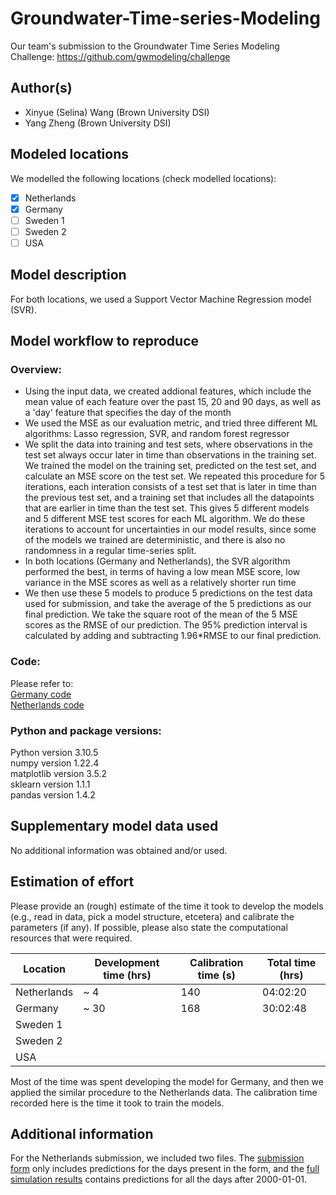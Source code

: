 # Groundwater-Time-series-Modeling
Our team's submission to the Groundwater Time Series Modeling Challenge: https://github.com/gwmodeling/challenge

## Author(s)

- Xinyue (Selina) Wang (Brown University DSI)
- Yang Zheng (Brown University DSI)

## Modeled locations

We modelled the following locations (check modelled locations):

- [x] Netherlands
- [x] Germany
- [ ] Sweden 1
- [ ] Sweden 2
- [ ] USA

## Model description


For both locations, we used a Support Vector Machine Regression model (SVR).



## Model workflow to reproduce

### Overview:
- Using the input data, we created addional features, which include the mean value of each feature over the past 15, 20 and 90 days, as well as a 'day' feature that specifies the day of the month
- We used the MSE as our evaluation metric, and tried three different ML algorithms: Lasso regression, SVR, and random forest regressor
- We split the data into training and test sets, where observations in the test set always occur later in time than observations in the training set. We trained the model on the training set, predicted on the test set, and calculate an MSE score on the test set. We repeated this procedure for 5 iterations, each interation consists of a test set that is later in time than the previous test set, and a training set that includes all the datapoints that are earlier in time than the test set. This gives 5 different models and 5 different MSE test scores for each ML algorithm. We do these iterations to account for uncertainties in our model results, since some of the models we trained are deterministic, and there is also no randomness in a regular time-series split.
- In both locations (Germany and Netherlands), the SVR algorithm performed the best, in terms of having a low mean MSE score, low variance in the MSE scores as well as a relatively shorter run time
- We then use these 5 models to produce 5 predictions on the test data used for submission, and take the average of the 5 predictions as our final prediction. We take the square root of the mean of the 5 MSE scores as the RMSE of our prediction. The 95% prediction interval is calculated by adding and subtracting 1.96*RMSE to our final prediction.

### Code:
Please refer to: \
[Germany code](Germany_prediction.ipynb)\
[Netherlands code](Netherlands_prediction.ipynb)

### Python and package versions:
Python version 3.10.5\
numpy version 1.22.4\
matplotlib version 3.5.2\
sklearn version 1.1.1\
pandas version 1.4.2


## Supplementary model data used

No additional information was obtained and/or used.

## Estimation of effort

Please provide an (rough) estimate of the time it took to develop the models (e.g., read in data, pick a model 
structure, etcetera) and calibrate the parameters (if any). If possible, please also state the computational resources that 
were required.

| Location    | Development time (hrs) | Calibration time (s) | Total time (hrs) | 
|-------------|------------------------|----------------------|------------------|
| Netherlands | ~ 4                    | 140                  | 04:02:20         |
| Germany     | ~ 30                   | 168                  | 30:02:48         |
| Sweden 1    |                        |                      |                  |
| Sweden 2    |                        |                      |                  |
| USA         |                        |                      |                  |

Most of the time was spent developing the model for Germany, and then we applied the similar procedure to the Netherlands data. The calibration time recorded here is the time it took to train the models.


## Additional information

For the Netherlands submission, we included two files. The [submission form](submission_form_Netherlands.csv) only includes predictions for the days present in the form, and the [full simulation results](full_simulation_results_Netherlands.csv) contains predictions for all the days after 2000-01-01.
